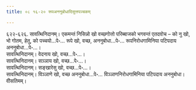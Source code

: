 ```yaml
---
title: ०८ १६-२० रूपअननुबोधादिसुत्तपञ्चकम्

---
```


६२२-६२६. सावत्थिनिदानम्। एकमन्तं निसिन्नो खो वच्छगोत्तो परिब्बाजको भगवन्तं एतदवोच – को नु खो, भो गोतम, हेतु, को पच्चयो…पे॰… रूपे खो, वच्छ, अननुबोधा…पे॰… रूपनिरोधगामिनिया पटिपदाय अननुबोधा…पे॰…।  
सावत्थिनिदानम्। वेदनाय खो, वच्छ…पे॰…।  
सावत्थिनिदानम्। सञ्ञाय खो, वच्छ…पे॰…।  
सावत्थिनिदानम्। सङ्खारेसु खो, वच्छ…पे॰…।  
सावत्थिनिदानम्। विञ्ञाणे खो, वच्छ अननुबोधा…पे॰… विञ्ञाणनिरोधगामिनिया पटिपदाय अननुबोधा। वीसतिमम्।  


